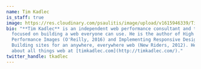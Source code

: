 ```yaml
---
name: Tim Kadlec
is_staff: true
image: https://res.cloudinary.com/psaulitis/image/upload/v1615946339/TimKadlec_mg2mnx.jpg
bio: "**Tim Kadlec** is an independent web performance consultant and trainer
  focused on building a web everyone can use. He is the author of High
  Performance Images (O'Reilly, 2016) and Implementing Responsive Design:
  Building sites for an anywhere, everywhere web (New Riders, 2012). He writes
  about all things web at [timkadlec.com](http://timkadlec.com/)."
twitter_handle: tkadlec
---
```

